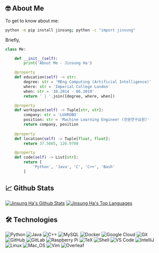## :nerd_face: About Me

To get to know about me:
```bash
python -m pip install jinsung; python -c "import jinsung"
```

Briefly,
```python
class Me:

    def __init__(self):
        print('About Me - Jinsung Ha')

    @property
    def education(self) -> str:
        degree: str = 'MEng Computing (Artificial Intelligence)'
        where: str = 'Imperial College London'
        when: str = '10.2014 - 06.2019'
        return ' | '.join([degree, where, when])

    @property
    def workspace(self) -> Tuple[str, str]:
        company: str = 'LUXROBO'
        position: str = 'Machine Learning Engineer (전문연구요원)'
        return company, position
    
    @property
    def location(self) -> Tuple[float, float]:
        return 37.5665, 126.9780

    @property
    def code(self) -> List[str]:
        return [
            'Python', 'Java', 'C', 'C++', 'Bash'
        ]
```

## :chart_with_upwards_trend: Github Stats
[![Jinsung Ha's Github Stats](https://github-readme-stats.vercel.app/api?username=jha929&count_private=true&show_icons=true&hide_border=true)](https://github.com/jha929)
[![Jinsung Ha's Top Languages](https://github-readme-stats.vercel.app/api/top-langs/?username=jha929&hide=jupyter%20notebook&hide_border=true&layout=compact)](https://github.com/jha929)

## :hammer_and_wrench: Technologies
![Python](https://img.shields.io/badge/-Python-black?style=flat-square&logo=Python)
![Java](https://img.shields.io/badge/-java-E34A86?style=flat-square&logo=java)
![C++](https://img.shields.io/badge/-C%2B%2B-00599C?style=flat-square&logo=C%2B%2B&logoColor=white)
![MySQL](https://img.shields.io/badge/-MySQL-black?style=flat-square&logo=mysql)
![Docker](https://img.shields.io/badge/-Docker-black?style=flat-square&logo=docker)
![Google Cloud](https://img.shields.io/badge/Google%20Cloud-black?style=flat-square&logo=google-cloud)
![Git](https://img.shields.io/badge/-Git-black?style=flat-square&logo=git)
![GitHub](https://img.shields.io/badge/-GitHub-181717?style=flat-square&logo=github)
![GitLab](https://img.shields.io/badge/-GitLab-FCA121?style=flat-square&logo=gitlab)
![Raspberry Pi](https://img.shields.io/badge/-Raspberry%20Pi-C51A4A?style=flat-square&logo=Raspberry-Pi)
![TeX](https://img.shields.io/badge/-LaTeX-008080?style=flat-square&logo=LaTeX&logoColor=white)
![Shell](https://img.shields.io/badge/-shell-5391FE?style=flat-square&logo=GNU-Bash&logoColor=white)
![VS Code](https://img.shields.io/badge/-VS%20Code-007ACC?style=flat-square&logo=visual-studio-code)
![IntelliJ](https://img.shields.io/badge/-IntelliJ%20IDEA-blue?style=flat-square&logo=jetbrains)
![Linux](https://img.shields.io/badge/-Linux-FCC624?logo=Linux&style=flat-square&logoColor=black)
![Mac_OS](https://img.shields.io/badge/-Mac_OS-999999?logo=Apple&style=flat-square&logoColor=white)
![Vim](https://img.shields.io/badge/-vim-019733?logo=Vim&style=flat-square&logoColor=white)
![Overleaf](https://img.shields.io/badge/-Overleaf-47A141?logo=Overleaf&style=flat-square&logoColor=white)